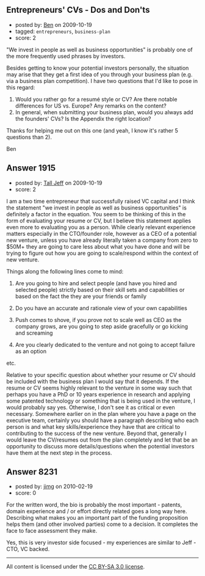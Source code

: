 ## Entrepreneurs' CVs - Dos and Don'ts

- posted by: [Ben](https://stackexchange.com/users/-1/570-ben) on 2009-10-19
- tagged: `entrepreneurs`, `business-plan`
- score: 2

"We invest in people as well as business opportunities" is probably one of the more frequently used phrases by investors. 

Besides getting to know your potential investors personally, the situation may arise that they get a first idea of you through your business plan (e.g. via a business plan competition). I have two questions that I'd like to pose in this regard: 

1. Would you rather go for a resumé style or CV? Are there notable differences for US vs. Europe? Any remarks on the content? 
2. In general, when submitting your business plan, would you always add the founders' CVs? Is the Appendix the right location?

Thanks for helping me out on this one (and yeah, I know it's rather 5 questions than 2). 

Ben


## Answer 1915

- posted by: [Tall Jeff](https://stackexchange.com/users/-1/957-tall-jeff) on 2009-10-19
- score: 2

I am a two time entrepreneur that successfully raised VC capital and I think the statement "we invest in people as well as business opportunities" is definitely a factor in the equation. You seem to be thinking of this in the form of evaluating your resume or CV, but I believe this statement applies even more to evaluating you as a person. While clearly relevant experience matters especially in the CTO/founder role, however as a CEO of a potential new venture, unless you have already literally taken a company from zero to $50M+ they are going to care less about what you have done and will be trying to figure out how you are going to scale/respond within the context of new venture.

Things along the following lines come to mind:

1) Are you going to hire and select people (and have you hired and selected people) strictly based on their skill sets and capabilities or based on the fact the they are your friends or family

2) Do you have an accurate and rationale view of your own capabilities

3) Push comes to shove, if you prove not to scale well as CEO as the company grows, are you going to step aside gracefully or go kicking and screaming

4) Are you clearly dedicated to the venture and not going to accept failure as an option

etc.

Relative to your specific question about whether your resume or CV should be included with the business plan I would say that it depends. If the resume or CV seems highly relevant to the venture in some way such that perhaps you have a PhD or 10 years experience in research and applying some patented technology or something that is being used in the venture, I would probably say yes. Otherwise, I don't see it as critical or even necessary. Somewhere earlier on in the plan where you have a page on the executive team, certainly you should have a paragraph describing who each person is and what key skills/experience they have that are critical to contributing to the success of the new venture. Beyond that, generally I would leave the CV/resumes out from the plan completely and let that be an opportunity to discuss more details/questions when the potential investors have them at the next step in the process.




## Answer 8231

- posted by: [jimg](https://stackexchange.com/users/-1/2380-jimg) on 2010-02-19
- score: 0

For the written word, the bio is probably the most important - patents, domain experience and / or effort directly related goes a long way here.  Describing what makes you an important part of the funding proposition helps them (and other involved parties) come to a decision.  It completes the face to face assessment they make.

Yes, this is very investor side focused - my experiences are similar to Jeff - CTO, VC backed.




---

All content is licensed under the [CC BY-SA 3.0 license](https://creativecommons.org/licenses/by-sa/3.0/).
